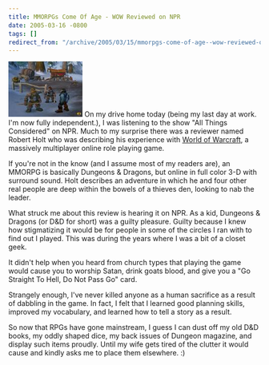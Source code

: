 ```yaml
---
title: MMORPGs Come Of Age - WOW Reviewed on NPR
date: 2005-03-16 -0800
tags: []
redirect_from: "/archive/2005/03/15/mmorpgs-come-of-age--wow-reviewed-on-npr.aspx/"
---
```


![World of Warcraft](/images/WorldOfWarcraft.jpg) On my drive home today
(being my last day at work. I'm now fully independent.), I was listening
to the show "All Things Considered" on NPR. Much to my surprise there
was a reviewer named Robert Holt who was describing his experience with
[World of Warcraft](http://www.worldofwarcraft.com/), a massively
multiplayer online role playing game.

If you're not in the know (and I assume most of my readers are), an
MMORPG is basically Dungeons & Dragons, but online in full color 3-D
with surround sound. Holt describes an adventure in which he and four
other real people are deep within the bowels of a thieves den, looking
to nab the leader.

What struck me about this review is hearing it on NPR. As a kid,
Dungeons & Dragons (or D&D for short) was a guilty pleasure. Guilty
because I knew how stigmatizing it would be for people in some of the
circles I ran with to find out I played. This was during the years where
I was a bit of a closet geek.

It didn't help when you heard from church types that playing the game
would cause you to worship Satan, drink goats blood, and give you a "Go
Straight To Hell, Do Not Pass Go" card.

Strangely enough, I've never killed anyone as a human sacrifice as a
result of dabbling in the game. In fact, I felt that I learned good
planning skills, improved my vocabulary, and learned how to tell a story
as a result.

So now that RPGs have gone mainstream, I guess I can dust off my old D&D
books, my oddly shaped dice, my back issues of Dungeon magazine, and
display such items proudly. Until my wife gets tired of the clutter it
would cause and kindly asks me to place them elsewhere. :)

